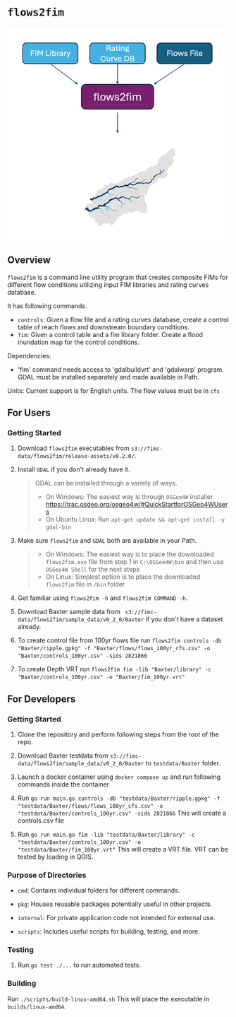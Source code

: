 # `flows2fim`
![alt text](image.png)
## Overview
`flows2fim` is a command line utility program that creates composite FIMs for different flow conditions utilizing input FIM libraries and rating curves database.

It has following commands.
 - `controls`: Given a flow file and a rating curves database, create a control table of reach flows and downstream boundary conditions.
 - `fim`: Given a control table and a fim library folder. Create a flood inundation map for the control conditions.

Dependencies:
 - 'fim' command needs access to 'gdalbuildvrt' and 'gdalwarp' program. GDAL must be installed separately and made available in Path.

Units:
Current support is for English units. The flow values must be in `cfs`

## For Users

### Getting Started

1. Download `flows2fim` executables from `s3://fimc-data/flows2fim/release-assets/v0.2.0/`.

1. Install `GDAL` if you don't already have it.
   > GDAL can be installed through a variety of ways.
   > - On Windows: The easiest way is through `OSGeo4W` installer https://trac.osgeo.org/osgeo4w/#QuickStartforOSGeo4WUsers
   > - On Ubuntu Linux: Run `apt-get update && apt-get install -y gdal-bin`

1. Make sure `flows2fim` and `GDAL` both are available in your Path.
   > - On Windows: The easiest way is to place the downloaded `flows2fim.exe` file from step 1 in `C:\OSGeo4W\bin` and then use `OSGeo4W Shell` for the next steps
   > - On Linux: Simplest option is to place the downloaded `flows2fim` file in `/bin` folder

1. Get familiar using `flows2fim -h` and `flows2fim COMMAND -h`.

1. Download Baxter sample data from ` s3://fimc-data/flows2fim/sample_data/v0_2_0/Baxter` if you don't have a dataset already.

1. To create control file from 100yr flows file run `flows2fim controls -db "Baxter/ripple.gpkg" -f "Baxter/flows/flows_100yr_cfs.csv" -o "Baxter/controls_100yr.csv" -sids 2821866`

1. To create Depth VRT run `flows2fim fim -lib "Baxter/library" -c "Baxter/controls_100yr.csv" -o "Baxter/fim_100yr.vrt"`

## For Developers

### Getting Started

1. Clone the repository and perform following steps from the root of the repo.

1. Download Baxter testdata from `s3://fimc-data/flows2fim/sample_data/v0_2_0/Baxter` to `testdata/Baxter` folder.

2. Launch a docker container using `docker compose up` and run following commands inside the container

3. Run `go run main.go controls -db "testdata/Baxter/ripple.gpkg" -f "testdata/Baxter/flows/flows_100yr_cfs.csv" -o "testdata/Baxter/controls_100yr.csv" -sids 2821866` This will create a controls.csv file

4. Run `go run main.go fim -lib "testdata/Baxter/library" -c "testdata/Baxter/controls_100yr.csv" -o "testdata/Baxter/fim_100yr.vrt"` This will create a VRT file. VRT can be tested by loading in QGIS.


### Purpose of Directories

- `cmd`: Contains individual folders for different commands.

- `pkg`: Houses reusable packages potentially useful in other projects.

- `internal`: For private application code not intended for external use.

- `scripts`: Includes useful scripts for building, testing, and more.


### Testing

1. Run `go test ./...` to run automated tests.

### Building

Run `./scripts/build-linux-amd64.sh` This will place the executable in `builds/linux-amd64`.
